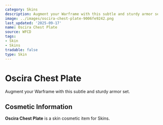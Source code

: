 ```yaml
---
category: Skins
description: Augment your Warframe with this subtle and sturdy armor set.
image: ../images/oscira-chest-plate-9006fe9242.png
last_updated: '2025-09-17'
name: Oscira Chest Plate
source: WFCD
tags:
- Skin
- Skins
tradable: false
type: Skin
---
```


# Oscira Chest Plate

Augment your Warframe with this subtle and sturdy armor set.

## Cosmetic Information

**Oscira Chest Plate** is a skin cosmetic item for Skins.

